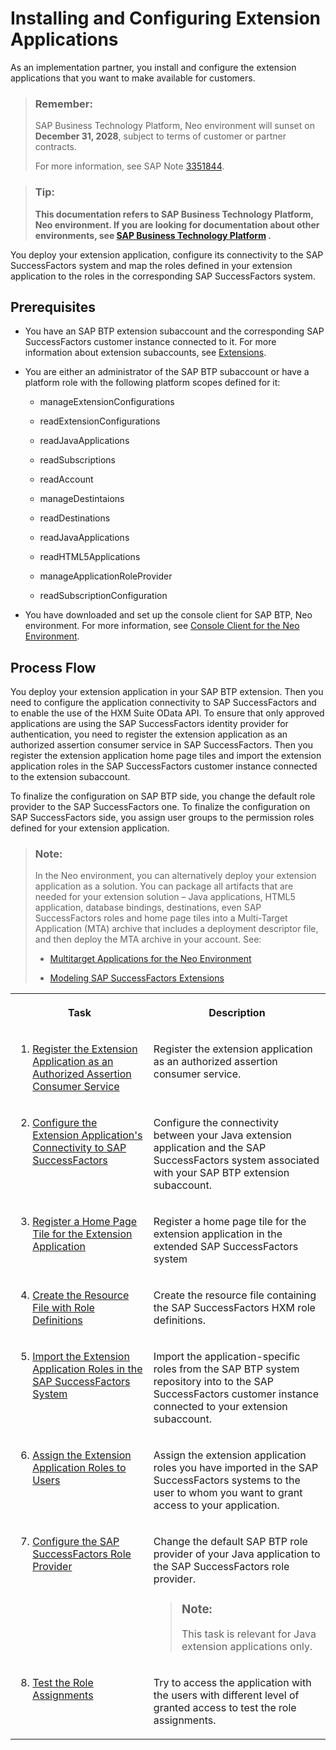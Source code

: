 <!-- loiofd92f749a9374f9190d716171f9bfd42 -->

# Installing and Configuring Extension Applications

As an implementation partner, you install and configure the extension applications that you want to make available for customers.

> ### Remember:  
> SAP Business Technology Platform, Neo environment will sunset on **December 31, 2028**, subject to terms of customer or partner contracts.
> 
> For more information, see SAP Note [3351844](https://me.sap.com/notes/3351844).

> ### Tip:  
> **This documentation refers to SAP Business Technology Platform, Neo environment. If you are looking for documentation about other environments, see [SAP Business Technology Platform](https://help.sap.com/docs/btp/sap-business-technology-platform/sap-business-technology-platform?version=Cloud) .**

You deploy your extension application, configure its connectivity to the SAP SuccessFactors system and map the roles defined in your extension application to the roles in the corresponding SAP SuccessFactors system.



## Prerequisites

-   You have an SAP BTP extension subaccount and the corresponding SAP SuccessFactors customer instance connected to it. For more information about extension subaccounts, see [Extensions](https://help.sap.com/viewer/65de2977205c403bbc107264b8eccf4b/Cloud/en-US/08b1effc53634890a525f945017e2edc.html).
-   You are either an administrator of the SAP BTP subaccount or have а platform role with the following platform scopes defined for it:
    -   manageExtensionConfigurations

    -   readExtensionConfigurations

    -   readJavaApplications

    -   readSubscriptions

    -   readAccount

    -   manageDestintaions

    -   readDestinations

    -   readJavaApplications

    -   readHTML5Applications

    -   manageApplicationRoleProvider

    -   readSubscriptionConfiguration


-   You have downloaded and set up the console client for SAP BTP, Neo environment. For more information, see [Console Client for the Neo Environment](../50-administration-and-ops-neo/console-client-for-the-neo-environment-7613230.md).




## Process Flow

You deploy your extension application in your SAP BTP extension. Then you need to configure the application connectivity to SAP SuccessFactors and to enable the use of the HXM Suite OData API. To ensure that only approved applications are using the SAP SuccessFactors identity provider for authentication, you need to register the extension application as an authorized assertion consumer service in SAP SuccessFactors. Then you register the extension application home page tiles and import the extension application roles in the SAP SuccessFactors customer instance connected to the extension subaccount.

To finalize the configuration on SAP BTP side, you change the default role provider to the SAP SuccessFactors one. To finalize the configuration on SAP SuccessFactors side, you assign user groups to the permission roles defined for your extension application.

> ### Note:  
> In the Neo environment, you can alternatively deploy your extension application as a solution. You can package all artifacts that are needed for your extension solution – Java applications, HTML5 application, database bindings, destinations, even SAP SuccessFactors roles and home page tiles into a Multi-Target Application \(MTA\) archive that includes a deployment descriptor file, and then deploy the MTA archive in your account. See:
> 
> -   [Multitarget Applications for the Neo Environment](https://help.sap.com/viewer/65de2977205c403bbc107264b8eccf4b/Cloud/en-US/e1bb7eb746d34237b8b47035adff5022.html)
> 
> -   [Modeling SAP SuccessFactors Extensions](https://help.sap.com/viewer/65de2977205c403bbc107264b8eccf4b/Cloud/en-US/ec3579359e86435cb343a7874e01acd8.html)


<table>
<tr>
<th valign="top">

Task

</th>
<th valign="top">

Description

</th>
</tr>
<tr>
<td valign="top">

1. [Register the Extension Application as an Authorized Assertion Consumer Service](register-the-extension-application-as-an-authorized-assertion-consumer-service-47c4bff.md)

</td>
<td valign="top">

Register the extension application as an authorized assertion consumer service.

</td>
</tr>
<tr>
<td valign="top">

2. [Configure the Extension Application's Connectivity to SAP SuccessFactors](configure-the-extension-application-s-connectivity-to-sap-successfactors-ebb281b.md)

</td>
<td valign="top">

Configure the connectivity between your Java extension application and the SAP SuccessFactors system associated with your SAP BTP extension subaccount.

</td>
</tr>
<tr>
<td valign="top">

3. [Register a Home Page Tile for the Extension Application](register-a-home-page-tile-for-the-extension-application-6648ccf.md)

</td>
<td valign="top">

Register a home page tile for the extension application in the extended SAP SuccessFactors system

</td>
</tr>
<tr>
<td valign="top">

4. [Create the Resource File with Role Definitions](create-the-resource-file-with-role-definitions-93d5ce5.md)

</td>
<td valign="top">

Create the resource file containing the SAP SuccessFactors HXM role definitions.

</td>
</tr>
<tr>
<td valign="top">

5. [Import the Extension Application Roles in the SAP SuccessFactors System](import-the-extension-application-roles-in-the-sap-successfactors-system-f0ed89f.md)

</td>
<td valign="top">

Import the application-specific roles from the SAP BTP system repository into to the SAP SuccessFactors customer instance connected to your extension subaccount.

</td>
</tr>
<tr>
<td valign="top">

6. [Assign the Extension Application Roles to Users](assign-the-extension-application-roles-to-users-d838fff.md)

</td>
<td valign="top">

Assign the extension application roles you have imported in the SAP SuccessFactors systems to the user to whom you want to grant access to your application.

</td>
</tr>
<tr>
<td valign="top">

7. [Configure the SAP SuccessFactors Role Provider](configure-the-sap-successfactors-role-provider-22bda07.md)

</td>
<td valign="top">

Change the default SAP BTP role provider of your Java application to the SAP SuccessFactors role provider.

> ### Note:  
> This task is relevant for Java extension applications only.



</td>
</tr>
<tr>
<td valign="top">

8. [Test the Role Assignments](test-the-role-assignments-00f238b.md)

</td>
<td valign="top">

Try to access the application with the users with different level of granted access to test the role assignments.

</td>
</tr>
</table>

